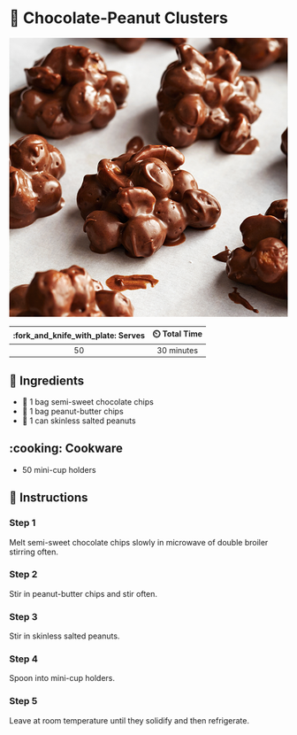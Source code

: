 # :chocolate_bar: Chocolate-Peanut Clusters

![Chocolate-Peanut Clusters](../assets/images/chocolate-peanut-clusters.jpg)

| :fork_and_knife_with_plate: Serves | :timer_clock: Total Time |
|:----------------------------------:|:-----------------------: |
| 50 | 30 minutes |

## :salt: Ingredients

- :chocolate_bar: 1 bag semi-sweet chocolate chips
- :peanuts: 1 bag peanut-butter chips
- :peanuts: 1 can skinless salted peanuts

## :cooking: Cookware

- 50 mini-cup holders

## :pencil: Instructions

### Step 1

Melt semi-sweet chocolate chips slowly in microwave of double broiler stirring often.

### Step 2

Stir in peanut-butter chips and stir often.

### Step 3

Stir in skinless salted peanuts.

### Step 4

Spoon into mini-cup holders.

### Step 5

Leave at room temperature until they solidify and then refrigerate.
